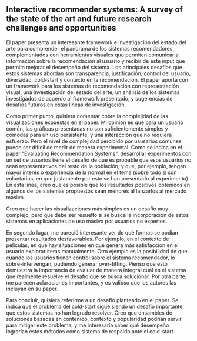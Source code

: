 ## Interactive recommender systems: A survey of the state of the art and future research challenges and opportunities

El paper presenta un interesante framework e investigación del estado del arte para comprender el panorama de los sistemas recomendadores complementados con herramientas visuales que permiten comunicar al información sobre la recomendación al usuario y recibir de éste input que permita mejorar el desempeño del sistema. Los principales desafíos que estos sistemas abordan son transparencia, justificación, control del usuario, diversidad, cold-start y contexto en la recomendación. El paper aporta con un framework para los sistemas de recomendación con representación visual, una investigación del estado del arte, un análisis de los sistemas investigados de acuerdo al framework presentado, y sugerencias de desafíos futuros en estas líneas de investigación. 

Como primer punto, quisiera comentar cobre la complejidad de las visualizaciones expuestas en el paper. Mi opinión es que para un usuario común, las gráficas presentadas no son suficientemente simples y cómodas para un uso persistente, y una interacción que no requiera esfuerzo. Pero el nivel de complejidad percibido por ususarios comunes puede ser difícil de medir de manera experimental. Como se indica en el paper "Evaluating Recommendation Systems", desarrollar experimentos con un set de usuarios tiene el desafío de que es probable que esos usuarios no sean representativos del resto de la población, y que, por ejemplo, tengan mayor interés o experiencia de la normal en el tema (sobre todo si son voluntarios, en que justamente por esto se han presentado al experimento). En esta línea, creo que es posible que los resultados positivos obtenidos en algunos de los sistemas propuestos sean menores al lanzarlos al mercado masivo.

Creo que hacer las visualizaciones más simples es un desafío muy complejo, pero que debe ser resuelto si se busca la incorporación de estos sistemas en aplicaciones de uso masivo por usuarios no expertos.

En segundo lugar, me pareció interesante ver de qué formas se podían presentar resultados desfavorables. Por ejemplo, en el contexto de películas, en que hay situaciones en que genera más satisfacción en el usuario explorar ítems manualmente. Otro ejemplo es la posibilidad de que cuando los usuarios tienen control sobre el sistema recomendador, lo sobre-intervengan, pudiendo generar over-fitting. Pienso que esto demuestra la importancia de evaluar de manera integral cuál es el sistema que realmente resuelve el desafío que se busca solucionar. Por otra parte, me parecen aclaraciones importantes, y es valioso que los autores las incluyan en su paper.


Para concluir, quisiera referirme a un desafío planteado en el paper. Se indica que el problema del cold-start sigue siendo un desafío importante, que estos sistemas no han logrado resolver. Creo que ensambles de soluciones basadas en contenido, contexto y popularidad podrían servir para mitigar este problema, y me interesaría saber qué desempeño lograrían estos métodos como sistema de respaldo ante el cold-start.
